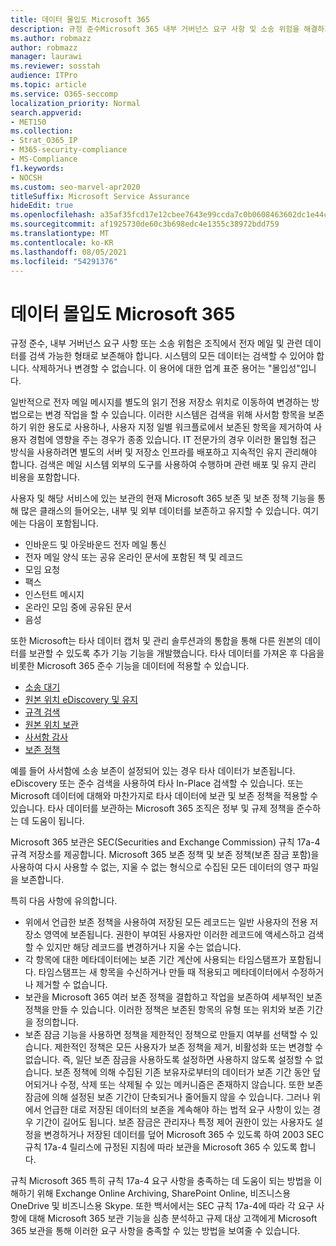```yaml
---
title: 데이터 몰입도 Microsoft 365
description: 규정 준수Microsoft 365 내부 거버넌스 요구 사항 및 소송 위험을 해결하기 위해 검색 가능한 형태로 데이터를 보존하는 방법을 확인합니다.
ms.author: robmazz
author: robmazz
manager: laurawi
ms.reviewer: sosstah
audience: ITPro
ms.topic: article
ms.service: O365-seccomp
localization_priority: Normal
search.appverid:
- MET150
ms.collection:
- Strat_O365_IP
- M365-security-compliance
- MS-Compliance
f1.keywords:
- NOCSH
ms.custom: seo-marvel-apr2020
titleSuffix: Microsoft Service Assurance
hideEdit: true
ms.openlocfilehash: a35af35fcd17e12cbee7643e99ccda7c0b0608463602dc1e44c38ac5d1d4f28d
ms.sourcegitcommit: af1925730de60c3b698edc4e1355c38972bdd759
ms.translationtype: MT
ms.contentlocale: ko-KR
ms.lasthandoff: 08/05/2021
ms.locfileid: "54291376"
---
```

# <a name="data-immutability-in-microsoft-365"></a>데이터 몰입도 Microsoft 365

규정 준수, 내부 거버넌스 요구 사항 또는 소송 위험은 조직에서 전자 메일 및 관련 데이터를 검색 가능한 형태로 보존해야 합니다. 시스템의 모든 데이터는 검색할 수 있어야 합니다. 삭제하거나 변경할 수 없습니다. 이 용어에 대한 업계 표준 용어는 "몰입성"입니다.

일반적으로 전자 메일 메시지를 별도의 읽기 전용 저장소 위치로 이동하여 변경하는 방법으로는 변경 작업을 할 수 있습니다. 이러한 시스템은 검색을 위해 사서함 항목을 보존하기 위한 용도로 사용하나, 사용자 지정 일별 워크플로에서 보존된 항목을 제거하여 사용자 경험에 영향을 주는 경우가 종종 있습니다. IT 전문가의 경우 이러한 몰입형 접근 방식을 사용하려면 별도의 서버 및 저장소 인프라를 배포하고 지속적인 유지 관리해야 합니다. 검색은 메일 시스템 외부의 도구를 사용하여 수행하며 관련 배포 및 유지 관리 비용을 포함합니다.

사용자 및 해당 서비스에 있는 보관의 현재 Microsoft 365 보존 및 보존 정책 기능을 통해 많은 클래스의 들어오는, 내부 및 외부 데이터를 보존하고 유지할 수 있습니다. 여기에는 다음이 포함됩니다.

- 인바운드 및 아웃바운드 전자 메일 통신
- 전자 메일 양식 또는 공유 온라인 문서에 포함된 책 및 레코드
- 모임 요청
- 팩스
- 인스턴트 메시지
- 온라인 모임 중에 공유된 문서
- 음성

또한 Microsoft는 타사 데이터 캡처 및 [](https://support.office.com/article/Archiving-third-party-data-in-Office-365-0ce338d5-3666-4a18-86ab-c6910ff408cc) 관리 솔루션과의 통합을 통해 다른 원본의 데이터를 보관할 수 있도록 추가 기능 기능을 개발했습니다. 타사 데이터를 가져온 후 다음을 비롯한 Microsoft 365 준수 기능을 데이터에 적용할 수 있습니다.

- [소송 대기](/microsoft-365/compliance/create-a-litigation-hold)
- [원본 위치 eDiscovery 및 유지](/microsoft-365/compliance/manage-legal-investigations)
- [규격 검색](/microsoft-365/compliance/search-for-content)
- [원본 위치 보관](/microsoft-365/compliance/enable-archive-mailboxes)
- [사서함 감사](/microsoft-365/compliance/enable-mailbox-auditing)
- [보존 정책](/microsoft-365/compliance/retention-policies)

예를 들어 사서함에 소송 보존이 설정되어 있는 경우 타사 데이터가 보존됩니다. eDiscovery 또는 준수 검색을 사용하여 타사 In-Place 검색할 수 있습니다. 또는 Microsoft 데이터에 대해와 마찬가지로 타사 데이터에 보관 및 보존 정책을 적용할 수 있습니다. 타사 데이터를 보관하는 Microsoft 365 조직은 정부 및 규제 정책을 준수하는 데 도움이 됩니다.

Microsoft 365 보관은 SEC(Securities and Exchange Commission) 규칙 17a-4 규격 저장소를 제공합니다. Microsoft 365 보존 정책 및 보존 정책(보존 잠금 포함)을 사용하여 다시 사용할 수 없는, 지울 수 없는 형식으로 수집된 모든 데이터의 영구 파일을 보존합니다.

특히 다음 사항에 유의합니다.

- 위에서 언급한 보존 정책을 사용하여 저장된 모든 레코드는 일반 사용자의 전용 저장소 영역에 보존됩니다. 권한이 부여된 사용자만 이러한 레코드에 액세스하고 검색할 수 있지만 해당 레코드를 변경하거나 지울 수는 없습니다.
- 각 항목에 대한 메타데이터에는 보존 기간 계산에 사용되는 타임스탬프가 포함됩니다. 타임스탬프는 새 항목을 수신하거나 만들 때 적용되고 메타데이터에서 수정하거나 제거할 수 없습니다.
- 보관을 Microsoft 365 여러 보존 정책을 결합하고 작업을 보존하여 세부적인 보존 정책을 만들 수 있습니다. 이러한 정책은 보존된 항목의 유형 또는 위치와 보존 기간을 정의합니다.
- 보존 잠금 기능을 사용하면 정책을 제한적인 정책으로 만들지 여부를 선택할 수 있습니다. 제한적인 정책은 모든 사용자가 보존 정책을 제거, 비활성화 또는 변경할 수 없습니다. 즉, 일단 보존 잠금을 사용하도록 설정하면 사용하지 않도록 설정할 수 없습니다. 보존 정책에 의해 수집된 기존 보유자로부터의 데이터가 보존 기간 동안 덮어되거나 수정, 삭제 또는 삭제될 수 있는 메커니즘은 존재하지 않습니다. 또한 보존 잠금에 의해 설정된 보존 기간이 단축되거나 줄어들지 않을 수 있습니다. 그러나 위에서 언급한 대로 저장된 데이터의 보존을 계속해야 하는 법적 요구 사항이 있는 경우 기간이 길어도 됩니다. 보존 잠금은 관리자나 특정 제어 권한이 있는 사용자도 설정을 변경하거나 저장된 데이터를 덮어 Microsoft 365 수 있도록 하여 2003 SEC 규칙 17a-4 릴리스에 규정된 지침에 따라 보관을 Microsoft 365 수 있도록 합니다.

규칙 Microsoft 365 특히 규칙 17a-4 요구 사항을 충족하는 데 도움이 되는 방법을 이해하기 위해 Exchange Online Archiving, SharePoint Online, 비즈니스용 OneDrive 및 비즈니스용 Skype. [](https://www.microsoft.com/microsoft-365/blog/wp-content/uploads/2015/11/Microsoft-EOA-White-Paper.pdf) 또한 백서에서는 SEC 규칙 17a-4에 따라 각 요구 사항에 대해 Microsoft 365 보관 기능을 심층 분석하고 규제 대상 고객에게 Microsoft 365 보관을 통해 이러한 요구 사항을 충족할 수 있는 방법을 보여줄 수 있습니다.
